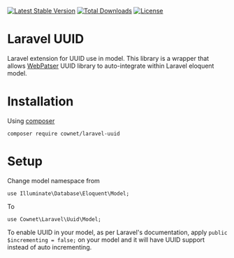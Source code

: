 [![Latest Stable Version](https://poser.pugx.org/cownet/laravel-uuid/v/stable)](https://packagist.org/packages/cownet/laravel-uuid)
[![Total Downloads](https://poser.pugx.org/cownet/laravel-uuid/downloads)](https://packagist.org/packages/cownet/laravel-uuid)
[![License](https://poser.pugx.org/cownet/laravel-uuid/license)](https://packagist.org/packages/cownet/laravel-uuid)

# Laravel UUID

Laravel extension for UUID use in model. 
This library is a wrapper that allows [WebPatser](https://packagist.org/packages/webpatser/laravel-uuid) UUID library 
to auto-integrate within Laravel eloquent model.

# Installation

Using [composer](https://packagist.org/packages/cownet/laravel-uuid)

`composer require cownet/laravel-uuid` 

# Setup

Change model namespace from 

`use Illuminate\Database\Eloquent\Model;`

To

`use Cownet\Laravel\Uuid\Model;`

To enable UUID in your model, as per Laravel's documentation, apply `public $incrementing = false;` on your model
and it will have UUID support instead of auto incrementing.

